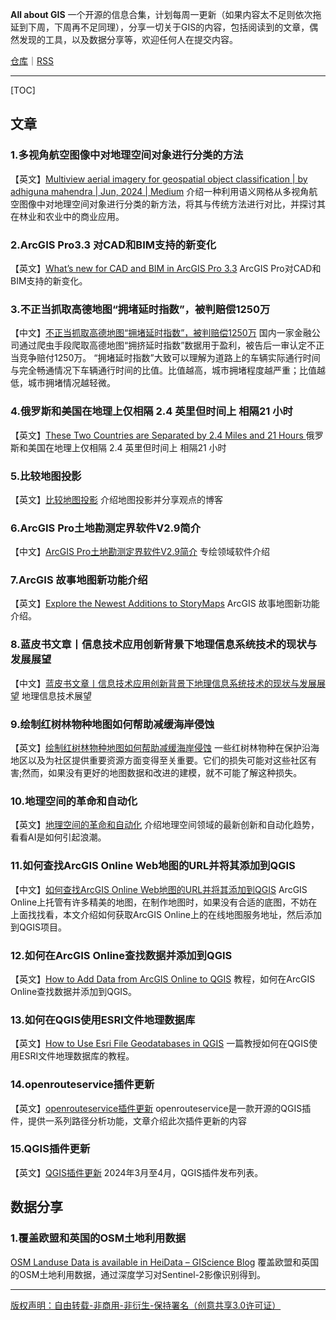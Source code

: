 **All about GIS** 一个开源的信息合集，计划每周一更新（如果内容太不足则依次拖延到下周，下周再不足同理），分享一切关于GIS的内容，包括阅读到的文章，偶然发现的工具，以及数据分享等，欢迎任何人在提交内容。

[仓库](https://github.com/WShihan/all-about-gis)｜[RSS](https:wsh233.cn/all-about-gis/feed.xml)

-----

[TOC]

## 文章
### 1.多视角航空图像中对地理空间对象进行分类的方法

【英文】[Multiview aerial imagery for geospatial object classification | by adhiguna mahendra | Jun, 2024 | Medium](https://medium.com/@adhiguna.mahendra/multiview-aerial-imagery-for-geospatial-object-classification-741c460919ba)
介绍一种利用语义网格从多视角航空图像中对地理空间对象进行分类的新方法，将其与传统方法进行对比，并探讨其在林业和农业中的商业应用。

### 2.ArcGIS Pro3.3 对CAD和BIM支持的新变化

【英文】[What’s new for CAD and BIM in ArcGIS Pro 3.3](https://www.esri.com/arcgis-blog/products/arcgis-pro/announcements/whats-new-for-cad-bim-in-arcgis-pro-3-3/)
ArcGIS Pro对CAD和BIM支持的新变化。

### 3.不正当抓取高德地图“拥堵延时指数”，被判赔偿1250万

【中文】[不正当抓取高德地图“拥堵延时指数”，被判赔偿1250万](https://mp.weixin.qq.com/s/LbuFHI1OB3aliVJLA3y7FQ)
国内一家金融公司通过爬虫手段爬取高德地图“拥挤延时指数”数据用于盈利，被告后一审认定不正当竞争赔付1250万。
“拥堵延时指数”大致可以理解为道路上的车辆实际通行时间与完全畅通情况下车辆通行时间的比值。比值越高，城市拥堵程度越严重；比值越低，城市拥堵情况越轻微。

### 4.俄罗斯和美国在地理上仅相隔 2.4 英里但时间上 相隔21 小时

【英文】[These Two Countries are Separated by 2.4 Miles and 21 Hours ](https://www.geographyrealm.com/separated-by-2-4-miles-and-21-hours/)
俄罗斯和美国在地理上仅相隔 2.4 英里但时间上 相隔21 小时

### 5.比较地图投影
【英文】[比较地图投影](https://map-projections.net/)
介绍地图投影并分享观点的博客

### 6.ArcGIS Pro土地勘测定界软件V2.9简介
【中文】[ArcGIS Pro土地勘测定界软件V2.9简介](https://mp.weixin.qq.com/s/qTGZgSHFBLagLQYu8R2Jlw)
专绘领域软件介绍

### 7.ArcGIS 故事地图新功能介绍

【英文】[Explore the Newest Additions to StoryMaps](https://www.esri.com/arcgis-blog/products/arcgis-online/announcements/explore-the-newest-additions-to-storymaps/)
ArcGIS 故事地图新功能介绍。

### 8.蓝皮书文章丨信息技术应用创新背景下地理信息系统技术的现状与发展展望
【中文】[蓝皮书文章丨信息技术应用创新背景下地理信息系统技术的现状与发展展望](https://mp.weixin.qq.com/s/IXi4xsXC5PgBtq_CDmUoFQ)
地理信息技术展望

### 9.绘制红树林物种地图如何帮助减缓海岸侵蚀

【英文】[绘制红树林物种地图如何帮助减缓海岸侵蚀](https://www.geographyrealm.com/mapping-mangrove-species/)
一些红树林物种在保护沿海地区以及为社区提供重要资源方面变得至关重要。它们的损失可能对这些社区有害;然而，如果没有更好的地图数据和改进的建模，就不可能了解这种损失。

### 10.地理空间的革命和自动化
【英文】[地理空间的革命和自动化](https://medium.com/@bpmatroja/innovation-and-automation-in-the-geospatial-space-bb6b3517a92c)
介绍地理空间领域的最新创新和自动化趋势，看看AI是如何引起浪潮。

### 11.如何查找ArcGIS Online Web地图的URL并将其添加到QGIS

【中文】[如何查找ArcGIS Online Web地图的URL并将其添加到QGIS](https://www.geographyrealm.com/url-arcgis-rest-server-layer-qgis/)
ArcGIS Online上托管有许多精美的地图，在制作地图时，如果没有合适的底图，不妨在上面找找看，本文介绍如何获取ArcGIS Online上的在线地图服务地址，然后添加到QGIS项目。

### 12.如何在ArcGIS Online查找数据并添加到QGIS

【英文】[How to Add Data from ArcGIS Online to QGIS](https://www.geographyrealm.com/how-to-add-data-from-arcgis-online-to-qgis/)
教程，如何在ArcGIS Online查找数据并添加到QGIS。

### 13.如何在QGIS使用ESRI文件地理数据库

【英文】[How to Use Esri File Geodatabases in QGIS](https://www.geographyrealm.com/esri-file-geodatabases-qgis/)
一篇教授如何在QGIS使用ESRI文件地理数据库的教程。

### 14.openrouteservice插件更新

【英文】[openrouteservice插件更新](https://giscienceblog.uni-heidelberg.de/2024/06/11/enhancements-in-the-qgis-plugin-for-openrouteservice/)
openrouteservice是一款开源的QGIS插件，提供一系列路径分析功能，文章介绍此次插件更新的内容

### 15.QGIS插件更新
【英文】[QGIS插件更新](https://blog.qgis.org/2024/07/01/plugin-update-february-to-march-2024/)
2024年3月至4月，QGIS插件发布列表。



## 数据分享

### 1.覆盖欧盟和英国的OSM土地利用数据

[OSM Landuse Data is available in HeiData – GIScience Blog](https://giscienceblog.uni-heidelberg.de/2024/07/03/osm-landuse-data-is-available-in-heidata/)
覆盖欧盟和英国的OSM土地利用数据，通过深度学习对Sentinel-2影像识别得到。



-----
[版权声明：自由转载-非商用-非衍生-保持署名（创意共享3.0许可证）](https://creativecommons.org/licenses/by-nc-nd/3.0/deed.zh-hans)